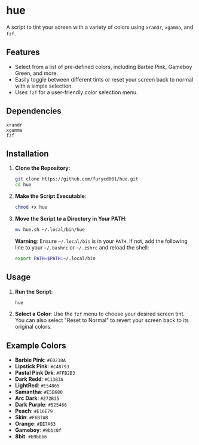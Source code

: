 # hue

A script to tint your screen with a variety of colors using `xrandr`, `xgamma`, and `fzf`.

## Features

- Select from a list of pre-defined colors, including Barbie Pink, Gameboy Green, and more.
- Easily toggle between different tints or reset your screen back to normal with a simple selection.
- Uses `fzf` for a user-friendly color selection menu.

## Dependencies

```
xrandr
xgamma
fzf
```

## Installation

1. **Clone the Repository**:
    ```bash
    git clone https://github.com/furycd001/hue.git
    cd hue
    ```

2. **Make the Script Executable**:
    ```bash
    chmod +x hue
    ```

3. **Move the Script to a Directory in Your PATH**:
    ```bash
    mv hue.sh ~/.local/bin/hue
    ```

    **Warning**: Ensure `~/.local/bin` is in your `PATH`. If not, add the following line to your `~/.bashrc` or `~/.zshrc` and reload the shell:
    ```bash
    export PATH=$PATH:~/.local/bin
    ```

## Usage

1. **Run the Script**:
    ```bash
    hue
    ```

2. **Select a Color**:
    Use the `fzf` menu to choose your desired screen tint. You can also select "Reset to Normal" to revert your screen back to its original colors.

## Example Colors

- **Barbie Pink**: `#E0218A`
- **Lipstick Pink**: `#C48793`
- **Pastal Pink Drk**: `#FFB2B3`
- **Dark Redd**: `#C13B3A`
- **LightRed**: `#E54865`
- **Samantha**: `#E5B680`
- **Arc Dark**: `#272B35`
- **Dark Purple**: `#525466`
- **Peach**: `#E16E79`
- **Skin**: `#F6B7AB`
- **Orange**: `#EE7A63`
- **Gameboy**: `#9bbc0f`
- **8bit**: `#b9bbb6`
